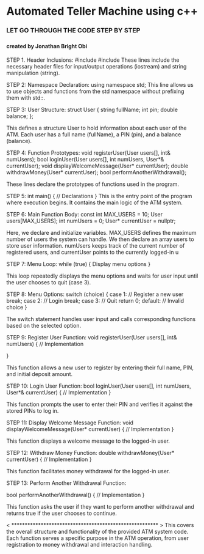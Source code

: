 <h1> Automated Teller Machine using c++ </h1>


<h3>LET GO THROUGH THE CODE STEP BY STEP<h3></h3>
<h4> created by Jonathan Bright Obi </h4>

STEP 1. Header Inclusions:
#include <iostream>
#include <string>
These lines include the necessary header files for input/output operations (iostream) and string manipulation (string).

STEP 2: Namespace Declaration:
using namespace std;
This line allows us to use objects and functions from the std namespace without prefixing them with std::.


STEP 3: User Structure:
   struct User {
     string fullName;
    int pin;
     double balance;
    };

This defines a structure User to hold information about each user of the ATM. Each user has a full name (fullName), 
a PIN (pin), and a balance (balance).


STEP 4: Function Prototypes:
void registerUser(User users[], int& numUsers);
bool loginUser(User users[], int numUsers, User*& currentUser);
void displayWelcomeMessage(User* currentUser);
double withdrawMoney(User* currentUser);
bool performAnotherWithdrawal();

These lines declare the prototypes of functions used in the program.


STEP 5: int main() {
         // Declarations
       }
This is the entry point of the program where execution begins. It contains the main logic of the ATM system.


 STEP 6: Main Function Body:
const int MAX_USERS = 10;
User users[MAX_USERS];
int numUsers = 0;
User* currentUser = nullptr;

Here, we declare and initialize variables. MAX_USERS defines the maximum number of users the system can handle. 
We then declare an array users to store user information.
numUsers keeps track of the current number of registered users, 
and currentUser points to the currently logged-in u


STEP 7: Menu Loop:
 while (true) {
   Display menu options
  }

This loop repeatedly displays the menu options and waits for user input until the user chooses to quit (case 3).


STEP 8: Menu Options:
 switch (choice) {
     case 1:
         // Register a new user
         break;
     case 2:
         // Login
         break;
     case 3:
         // Quit
         return 0;
     default:
         // Invalid choice
 }

The switch statement handles user input and calls corresponding functions based on the selected option.

STEP 9: Register User Function:
 void registerUser(User users[], int& numUsers) {
    // Implementation

}

This function allows a new user to register by entering their full name, PIN, and initial deposit amount.


STEP 10: Login User Function:
bool loginUser(User users[], int numUsers, User*& currentUser) {
    // Implementation
  }

This function prompts the user to enter their PIN and verifies it against the stored PINs to log in.


STEP 11: Display Welcome Message Function:
  void displayWelcomeMessage(User* currentUser) {
    // Implementation
  }

This function displays a welcome message to the logged-in user.



STEP 12: Withdraw Money Function:
 double withdrawMoney(User* currentUser) {
    // Implementation
  }

This function facilitates money withdrawal for the logged-in user.


STEP 13: Perform Another Withdrawal Function: 

  bool performAnotherWithdrawal() {
    // Implementation
  }

This function asks the user if they want to perform another withdrawal and returns true if the user chooses to continue.


< ******************************************************* > 
This covers the overall structure and functionality of the provided ATM system code. 
Each function serves a specific purpose in the ATM operation, 
from user registration to money withdrawal and interaction handling.


